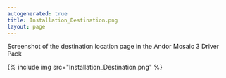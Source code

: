 ```yaml
---
autogenerated: true
title: Installation_Destination.png
layout: page
---
```


Screenshot of the destination location page in the Andor Mosaic 3 Driver
Pack

{% include img src="Installation_Destination.png" %}

